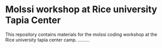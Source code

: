 # Molssi workshop at Rice university Tapia Center

This repository contains materials for the molssi coding workshop at the Rice university tapia center camp.
 .........
